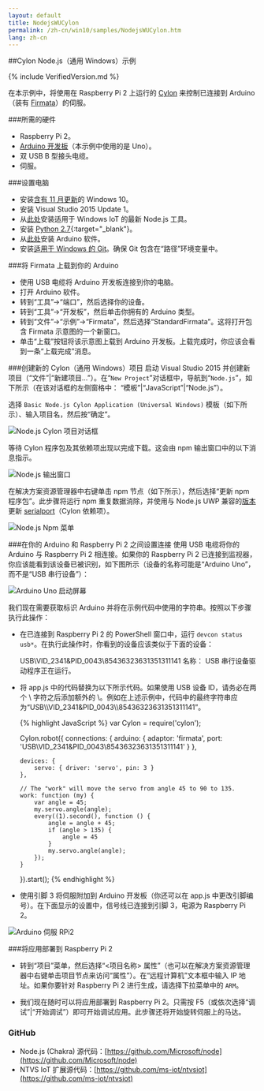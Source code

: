 ```yaml
---
layout: default
title: NodejsWUCylon
permalink: /zh-cn/win10/samples/NodejsWUCylon.htm
lang: zh-cn
---
```


##Cylon Node.js（通用 Windows）示例

{% include VerifiedVersion.md %}

在本示例中，将使用在 Raspberry Pi 2 上运行的 [Cylon](https://www.npmjs.com/package/cylon) 来控制已连接到 Arduino（装有 [Firmata](https://www.npmjs.com/package/firmata)）的伺服。


###所需的硬件
* Raspberry Pi 2。
* [Arduino 开发板](https://www.arduino.cc/en/main/products)（本示例中使用的是 Uno）。
* 双 USB B 型接头电缆。
* 伺服。


###设置电脑
* 安装[含有 11 月更新](http://windows.microsoft.com/zh-cn/windows-10/windows-update-faq)的 Windows 10。
* 安装 Visual Studio 2015 Update 1。
* 从[此处](http://aka.ms/ntvsiotlatest)安装适用于 Windows IoT 的最新 Node.js 工具。
* 安装 [Python 2.7](https://www.python.org/downloads/){:target="_blank"}。
* 从[此处](https://www.arduino.cc/en/Main/Software)安装 Arduino 软件。
* 安装[适用于 Windows 的 Git](http://git-scm.com/download/win)。确保 Git 包含在“路径”环境变量中。


###将 Firmata 上载到你的 Arduino
* 使用 USB 电缆将 Arduino 开发板连接到你的电脑。
* 打开 Arduino 软件。
* 转到“工具”-\>“端口”，然后选择你的设备。
* 转到“工具”-\>“开发板”，然后单击你拥有的 Arduino 类型。
* 转到“文件”-\>“示例”-\>“Firmata”，然后选择“StandardFirmata”。这将打开包含 Firmata 示意图的一个新窗口。
* 单击“上载”按钮将该示意图上载到 Arduino 开发板。上载完成时，你应该会看到一条“上载完成”消息。


###创建新的 Cylon（通用 Windows）项目
启动 Visual Studio 2015 并创建新项目（“文件”\|“新建项目...”）。在“`New Project`”对话框中，导航到“`Node.js`”，如下所示（在该对话框的左侧窗格中： “模板”\|“JavaScript”\|“Node.js”）。

选择 `Basic Node.js Cylon Application (Universal Windows)` 模板（如下所示）、输入项目名，然后按“确定”。

![Node.js Cylon 项目对话框]({{site.baseurl}}/Resources/images/Nodejs/nodejswucylon-newprojectdialog.png)

等待 Cylon 程序包及其依赖项出现以完成下载。这会由 npm 输出窗口中的以下消息指示。

![Node.js 输出窗口]({{site.baseurl}}/Resources/images/Nodejs/npm-output-window.png)

在解决方案资源管理器中右键单击 npm 节点（如下所示），然后选择“更新 npm 程序包”。此步骤将运行 npm 重复数据消除，并使用与 Node.js UWP 兼容的[版本](https://github.com/ms-iot/node-serialport/tree/uwp)更新 [serialport](https://www.npmjs.com/package/serialport)（Cylon 依赖项）。

![Node.js Npm 菜单]({{site.baseurl}}/Resources/images/Nodejs/npm-update-menu.png)


###在你的 Arduino 和 Raspberry Pi 2 之间设置连接
使用 USB 电缆将你的 Arduino 与 Raspberry Pi 2 相连接。如果你的 Raspberry Pi 2 已连接到监视器，你应该能看到该设备已被识别，如下图所示（设备的名称可能是“Arduino Uno”，而不是“USB 串行设备”）：

![Arduino Uno 启动屏幕]({{site.baseurl}}/Resources/images/Nodejs/arduino-uno-startscreen.png)

我们现在需要获取标识 Arduino 并将在示例代码中使用的字符串。按照以下步骤执行此操作：

* 在已连接到 Raspberry Pi 2 的 PowerShell 窗口中，运行 `devcon status usb*`。在执行此操作时，你看到的设备应该类似于下面的设备：

   USB\\VID\_2341&PID\_0043\\85436323631351311141 名称： USB 串行设备驱动程序正在运行。

* 将 app.js 中的代码替换为以下所示代码。如果使用 USB 设备 ID，请务必在两个 \\ 字符之后添加额外的 \\。例如在上述示例中，代码中的最终字符串应为“USB\\\\VID\_2341&PID\_0043\\\\85436323631351311141”。
  
<UL>

{% highlight JavaScript %}
var Cylon = require('cylon');

Cylon.robot({
    connections: {
        arduino: { adaptor: 'firmata', port: 'USB\\VID_2341&PID_0043\\85436323631351311141' }
    },

    devices: {
        servo: { driver: 'servo', pin: 3 }
    },

    // The "work" will move the servo from angle 45 to 90 to 135.
    work: function (my) {
        var angle = 45;
        my.servo.angle(angle);
        every((1).second(), function () {
            angle = angle + 45;
            if (angle > 135) {
                angle = 45
            }
            my.servo.angle(angle);
        });
    }
}).start();
{% endhighlight %}
</UL>

* 使用引脚 3 将伺服附加到 Arduino 开发板（你还可以在 app.js 中更改引脚编号）。在下面显示的设置中，信号线已连接到引脚 3，电源为 Raspberry Pi 2。

![Arduino 伺服 RPi2]({{site.baseurl}}/Resources/images/Nodejs/arduino-servo-rpi2.png)


###将应用部署到 Raspberry Pi 2
* 转到“项目”菜单，然后选择“\<项目名称\> 属性”（也可以在解决方案资源管理器中右键单击项目节点来访问“属性”）。在“远程计算机”文本框中输入 IP 地址。如果你要针对 Raspberry Pi 2 进行生成，请选择下拉菜单中的 `ARM`。

* 我们现在随时可以将应用部署到 Raspberry Pi 2。只需按 F5（或依次选择“调试”\|“开始调试”）即可开始调试应用。此步骤还将开始旋转伺服上的马达。


### GitHub
* Node.js \(Chakra\) 源代码：[https://github.com/Microsoft/node](https://github.com/Microsoft/node)
* NTVS IoT 扩展源代码：[https://github.com/ms-iot/ntvsiot](https://github.com/ms-iot/ntvsiot)
